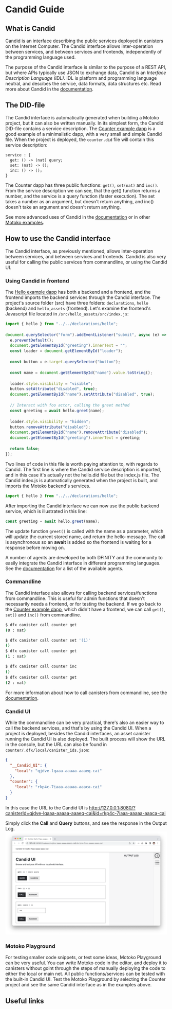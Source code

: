 # Candid Guide

## What is Candid
Candid is an interface describing the public services deployed in canisters on the Internet Computer. The Candid interface allows inter-operation between services, and between services and frontends, independently of the programming language used. 

The purpose of the Candid interface is similar to the purpose of a REST API, but where APIs typically use JSON to exchange data, Candid is an *Interface Description Language (IDL)*. IDL is platform and programming language neutral, and descibes the service, data formats, data structures etc. Read more about Candid in the [documentation](https://internetcomputer.org/docs/current/developer-docs/build/candid/candid-intro).

## The DID-file
The Candid interface is automatically generated when building a Motoko project, but it can also be written manually. In its simplest form, the Candid DID-file contains a service description. The [Counter example dapp](https://github.com/dfinity/examples/tree/master/motoko/counter) is a good example of a minimalistic dapp, with a very small and simple Candid file. When the project is deployed, the `counter.did` file will contain this service description:

```
service : {
  get: () -> (nat) query;
  set: (nat) -> ();
  inc: () -> ();
}
```

The Counter dapp has three public functions: `get()`, `set(nat)` and `inc()`. From the service description we can see, that the get() function returns a number, and the service is a query function (faster execution). The set takes a number as an argument, but doesn't return anything, and inc() doesn't take an argument and doesn't return anything. 

See more advanced uses of Candid in the [documentation](https://internetcomputer.org/docs/current/developer-docs/build/candid/candid-concepts) or in other [Motoko examples](https://github.com/dfinity/examples/tree/master/motoko).

## How to use the Candid interface
The Candid interface, as previously mentioned, allows inter-operation between services, and between services and frontends. Candid is also very useful for calling the public services from commandline, or using the Candid UI.

### Using Candid in frontend
The [Hello example dapp](https://github.com/dfinity/examples/tree/master/motoko/hello) has both a backend and a frontend, and the frontend imports the backend services through the Candid interface. The project's source folder (src) have three folders: `declarations`, `hello` (backend) and `hello_assets` (frontend). Let's examine the frontend's Javascript file located in `/src/hello_assets/src/index.js`:

```javascript
import { hello } from "../../declarations/hello";

document.querySelector("form").addEventListener("submit", async (e) => {
  e.preventDefault();
  document.getElementById("greeting").innerText = "";
  const loader = document.getElementById("loader");

  const button = e.target.querySelector("button");

  const name = document.getElementById("name").value.toString();

  loader.style.visibility = "visible";
  button.setAttribute("disabled", true);
  document.getElementById("name").setAttribute("disabled", true);

  // Interact with foo actor, calling the greet method
  const greeting = await hello.greet(name);

  loader.style.visibility = "hidden";
  button.removeAttribute("disabled");
  document.getElementById("name").removeAttribute("disabled");
  document.getElementById("greeting").innerText = greeting;

  return false;
});
```

Two lines of code in this file is worth paying attention to, with regards to Candid. The first line is where the Candid service description is imported, and in this case it's actually not the hello.did file but the index.js file. The Candid index.js is automatically generated when the project is built, and imports the Motoko backend's services.

```javascript
import { hello } from "../../declarations/hello";
```
After importing the Candid interface we can now use the public backend service, which is illustrated in this line:

```javascript
const greeting = await hello.greet(name);
```
The update function `greet()` is called with the name as a parameter, which will update the current stored name, and return the hello-message. The call is asynchronous so an **await** is added so the frontend is waiting for a response before moving on. 

A number of agents are developed by both DFINITY and the community to easily integrate the Candid interface in different programming languages. See the [documentation](https://internetcomputer.org/docs/current/developer-docs/build/agents/) for a list of the available agents.

### Commandline
The Candid interface also allows for calling backend services/functions from commandline. This is useful for admin functions that doesn't necessarily needs a frontend, or for testing the backend. If we go back to the [Counter example dapp](https://github.com/dfinity/examples/tree/master/motoko/counter), which didn't have a frontend, we can call `get()`, `set()` and `inc()` from commandline.

```bash
$ dfx canister call counter get
(0 : nat)
```
```bash
$ dfx canister call counter set '(1)'
()
$ dfx canister call counter get
(1 : nat)
```
```bash
$ dfx canister call counter inc
()
$ dfx canister call counter get
(2 : nat)
```
For more information about how to call canisters from commandline, see the [documentation](https://internetcomputer.org/docs/current/references/cli-reference/dfx-canister).

### Candid UI
While the commandline can be very practical, there's also an easier way to call the backend services, and that's by using the Candid UI. When a project is deployed, besides the Candid interfaces, an asset canister running the Candid UI is also deployed. The built process will show the URL in the console, but the URL can also be found in `counter/.dfx/local/canister_ids.json`:

```json
{
  "__Candid_UI": {
    "local": "qjdve-lqaaa-aaaaa-aaaeq-cai"
  },
  "counter": {
    "local": "rkp4c-7iaaa-aaaaa-aaaca-cai"
  }
}
```
In this case the URL to the Candid UI is http://127.0.0.1:8080/?canisterId=qjdve-lqaaa-aaaaa-aaaeq-cai&id=rkp4c-7iaaa-aaaaa-aaaca-cai

Simply click the **Call** and **Query** buttons, and see the response in the Output Log.
![Candid UI](candid_ui.png)

### Motoko Playground
For testing smaller code snippets, or test some ideas, Motoko Playground can be very useful. You can write Motoko code in the editor, and deploy it to canisters without goint through the steps of manually deploying the code to either the local or main net. All public functions/services can be tested with the built-in Candid UI. Test the Motoko Playground by selecting the Counter project and see the same Candid interface as in the examples above. 



## Useful links




